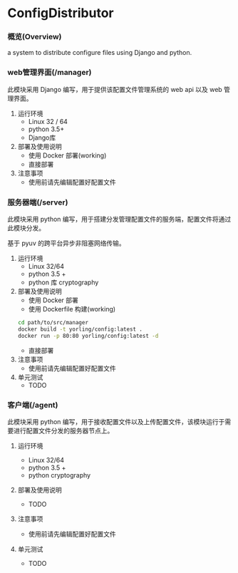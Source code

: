 # ConfigDistributor
### 概览(Overview)

a system to distribute configure files using Django and python.

### web管理界面(/manager)

此模块采用 Django 编写，用于提供该配置文件管理系统的 web api 以及 web 管理界面。

1. 运行环境
   * Linux 32 / 64
   * python 3.5+
   * Django库
2. 部署及使用说明
   * 使用 Docker 部署(working)
   * 直接部署
3. 注意事项
   * 使用前请先编辑配置好配置文件

### 服务器端(/server)

此模块采用 python 编写，用于搭建分发管理配置文件的服务端，配置文件将通过此模块分发。

基于 pyuv 的跨平台异步非阻塞网络传输。

1. 运行环境
   - Linux 32/64
   - python 3.5 +
   - python 库 cryptography
2. 部署及使用说明
   - 使用 Docker 部署
    - 使用 Dockerfile 构建(working)
    ```bash
    cd path/to/src/manager
    docker build -t yorling/config:latest .
    docker run -p 80:80 yorling/config:latest -d 
    ```
   - 直接部署
3. 注意事项
   - 使用前请先编辑配置好配置文件
4. 单元测试
   - TODO

### 客户端(/agent)

此模块采用 python 编写，用于接收配置文件以及上传配置文件，该模块运行于需要进行配置文件分发的服务器节点上。

1. 运行环境
   - Linux 32/64
   - python 3.5 +
   - python cryptography
2. 部署及使用说明
   - TODO

3. 注意事项
   - 使用前请先编辑配置好配置文件
4. 单元测试
   - TODO
